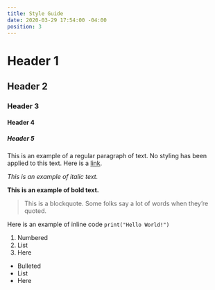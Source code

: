 ```yaml
---
title: Style Guide
date: 2020-03-29 17:54:00 -04:00
position: 3
---
```


# Header 1

## Header 2

### Header 3

#### Header 4

##### Header 5

This is an example of a regular paragraph of text. No styling has been applied to this text. Here is a [link](https://matthewbischoff.com).

*This is an example of italic text.*

**This is an example of bold text.**

> This is a blockquote. Some folks say a lot of words when they’re quoted.

Here is an example of inline code `print("Hello World!")`

1. Numbered
2. List
3. Here

* Bulleted
* List
* Here